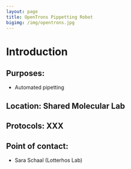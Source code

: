 ```yaml
---
layout: page
title: OpenTrons Pippetting Robot
bigimg: /img/opentrons.jpg
---
```

# Introduction

## Purposes: 
- Automated pipetting

## Location: Shared Molecular Lab

## Protocols: XXX

## Point of contact: 
 - Sara Schaal (Lotterhos Lab)
